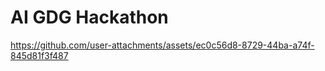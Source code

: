 # AI GDG Hackathon


https://github.com/user-attachments/assets/ec0c56d8-8729-44ba-a74f-845d81f3f487

